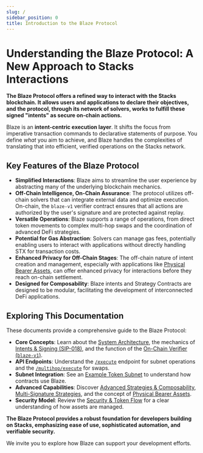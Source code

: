 ```yaml
---
slug: /
sidebar_position: 0
title: Introduction to the Blaze Protocol
---
```


# Understanding the Blaze Protocol: A New Approach to Stacks Interactions

**The Blaze Protocol offers a refined way to interact with the Stacks blockchain. It allows users and applications to declare their objectives, and the protocol, through its network of solvers, works to fulfill these signed "intents" as secure on-chain actions.**

Blaze is an **intent-centric execution layer**. It shifts the focus from imperative transaction commands to declarative statements of purpose. You define *what* you aim to achieve, and Blaze handles the complexities of translating that into efficient, verified operations on the Stacks network.

## Key Features of the Blaze Protocol

*   **Simplified Interactions**: Blaze aims to streamline the user experience by abstracting many of the underlying blockchain mechanics.
*   **Off-Chain Intelligence, On-Chain Assurance**: The protocol utilizes off-chain solvers that can integrate external data and optimize execution. On-chain, the `blaze-v1` verifier contract ensures that all actions are authorized by the user's signature and are protected against replay.
*   **Versatile Operations**: Blaze supports a range of operations, from direct token movements to complex multi-hop swaps and the coordination of advanced DeFi strategies.
*   **Potential for Gas Abstraction**: Solvers can manage gas fees, potentially enabling users to interact with applications without directly handling STX for transaction costs.
*   **Enhanced Privacy for Off-Chain Stages**: The off-chain nature of intent creation and management, especially with applications like [Physical Bearer Assets](./physical-bearer-assets.md), can offer enhanced privacy for interactions before they reach on-chain settlement.
*   **Designed for Composability**: Blaze intents and Strategy Contracts are designed to be modular, facilitating the development of interconnected DeFi applications.

## Exploring This Documentation

These documents provide a comprehensive guide to the Blaze Protocol:

*   **Core Concepts**: Learn about the [System Architecture](./architecture.md), the mechanics of [Intents & Signing (SIP-018)](./intents-and-signing.md), and the function of the [On-Chain Verifier (`blaze-v1`)](./signature-verification.md).
*   **API Endpoints**: Understand the [`/execute`](./execute.md) endpoint for subnet operations and the [`/multihop/execute`](./multihop-execute.md) for swaps.
*   **Subnet Integration**: See an [Example Token Subnet](./subnet-example-token.md) to understand how contracts use Blaze.
*   **Advanced Capabilities**: Discover [Advanced Strategies & Composability](./advanced-strategies.md), [Multi-Signature Strategies](./multi-signature-strategies.md), and the concept of [Physical Bearer Assets](./physical-bearer-assets.md).
*   **Security Model**: Review the [Security & Token Flow](./security-token-flow.md) for a clear understanding of how assets are managed.

**The Blaze Protocol provides a robust foundation for developers building on Stacks, emphasizing ease of use, sophisticated automation, and verifiable security.**

We invite you to explore how Blaze can support your development efforts. 
